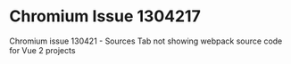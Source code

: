 # Chromium Issue 1304217
 Chromium issue 130421 - Sources Tab not showing webpack source code for Vue 2 projects
